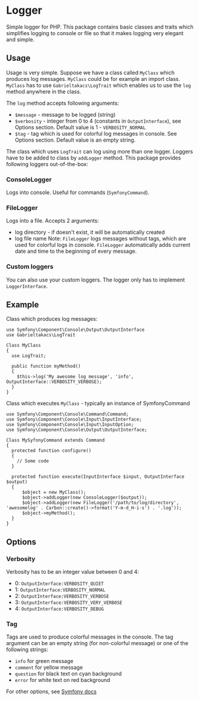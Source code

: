 # Logger
Simple logger for PHP. This package contains basic classes and traits which simplifies logging to console or file so that it makes logging very elegant and simple.

## Usage
Usage is very simple. Suppose we have a class called `MyClass` which produces log messages. `MyClass` could be for example an import class. `MyClass` has to use `Gabrieltakacs\LogTrait` which enables us to use the `log` method anywhere in the class.

The `log` method accepts following arguments:
* `$message` - message to be logged (string)
* `$verbosity` - integer from 0 to 4 (constants in `OutputInterface`), see Options section. Default value is 1 - `VERBOSITY_NORMAL`
* `$tag` - tag which is used for colorful log messages in console. See Options section. Default value is an empty string.

The class which uses `LogTrait` can log using more than one logger. Loggers have to be added to class by `addLogger` method. This package provides following loggers out-of-the-box:

### ConsoleLogger
Logs into console. Useful for commands (`SymfonyCommand`).

### FileLogger
Logs into a file. Accepts 2 arguments:
* log directory - if doesn't exist, it will be automatically created
* log file name
Note: `FileLogger` logs messages without tags, which are used for colorful logs in console. `FileLogger` automatically adds current date and time to the beginning of every message.

### Custom loggers
You can also use your custom loggers. The logger only has to implement `LoggerInterface`.

## Example

Class which produces log messages:
```
use Symfony\Component\Console\Output\OutputInterface
use Gabrieltakacs\LogTrait

Class MyClass 
{
  use LogTrait;
  
  public function myMethod() 
  {
    $this->log('My awesome log message', 'info', OutputInterface::VERBOSITY_VERBOSE);
  }
}
```

Class which executes `MyClass` - typically an instance of SymfonyCommand
```
use Symfony\Component\Console\Command\Command;
use Symfony\Component\Console\Input\InputInterface;
use Symfony\Component\Console\Input\InputOption;
use Symfony\Component\Console\Output\OutputInterface;

Class MySyfonyCommand extends Command
{
  protected function configure()
  {
    // Some code
  }
  
  protected function execute(InputInterface $input, OutputInterface $output)
  {
      $object = new MyClass();
      $object->addLogger(new ConsoleLogger($output));
      $object->addLogger(new FileLogger('/path/to/log/directory', 'awesomelog' . Carbon::create()->format('Y-m-d_H-i-s') . '.log'));
      $object->myMethod();
  }
}
```

## Options

### Verbosity
Verbosity has to be an integer value between 0 and 4:
* 0: `OutputInterface:VERBOSITY_QUIET`
* 1: `OutputInterface:VERBOSITY_NORMAL`
* 2: `OutputInterface:VERBOSITY_VERBOSE`
* 3: `OutputInterface:VERBOSITY_VERY_VERBOSE`
* 4: `OutputInterface:VERBOSITY_DEBUG`

### Tag
Tags are used to produce colorful messages in the console. The tag argument can be an empty string (for non-colorful message) or one of the following strings:
* `info` for green message
* `comment` for yellow message
* `question` for black text on cyan background
* `error` for white text on red background

For other options, see [Symfony docs](http://symfony.com/doc/current/console/coloring.html)
